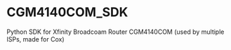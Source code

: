 # CGM4140COM_SDK
Python SDK for Xfinity Broadcoam Router CGM4140COM (used by multiple ISPs, made for Cox)
